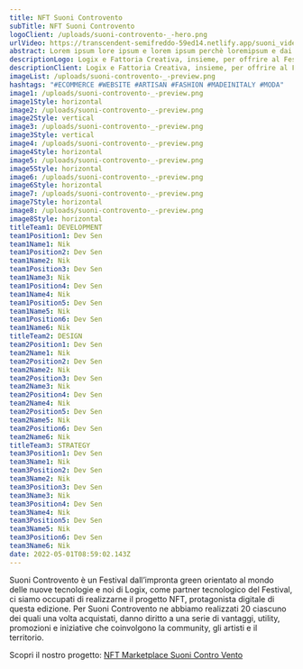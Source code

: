 ```yaml
---
title: NFT Suoni Controvento
subTitle: NFT Suoni Controvento
logoClient: /uploads/suoni-controvento-_-hero.png
urlVideo: https://transcendent-semifreddo-59ed14.netlify.app/suoni_video.mp4
abstract: Lorem ipsum lore ipsum e lorem ipsum perchè loremipsum e dai lorem ipsum
descriptionLogo: Logix e Fattoria Creativa, insieme, per offrire al Festival Suoni Controvento una nuova finestra sul mondo digital. Una collaborazione volta a permettere l’incontro tra musica, letteratura, arte e territorio umbro con uno degli asset più popolari del momento gli NFT. La novità dell’edizione ’22 si configura come un’opportunità per gli utenti di avvicinarsi al mondo del Web 3.0, per vivere il festival in un’ottica differente e offrire vantaggi e nuove modalità di partecipazione attiva a tutta la community di appassionati e curiosi.
descriptionClient: Logix e Fattoria Creativa, insieme, per offrire al Festival Suoni Controvento una nuova finestra sul mondo digital. Una collaborazione volta a permettere l’incontro tra musica, letteratura, arte e territorio umbro con uno degli asset più popolari del momento gli NFT. La novità dell’edizione ’22 si configura come un’opportunità per gli utenti di avvicinarsi al mondo del Web 3.0, per vivere il festival in un’ottica differente e offrire vantaggi e nuove modalità di  partecipazione attiva a tutta la community di appassionati e curiosi.
imageList: /uploads/suoni-controvento-_-preview.png
hashtags: "#ECOMMERCE #WEBSITE #ARTISAN #FASHION #MADEINITALY #MODA"
image1: /uploads/suoni-controvento-_-preview.png
image1Style: horizontal
image2: /uploads/suoni-controvento-_-preview.png
image2Style: vertical
image3: /uploads/suoni-controvento-_-preview.png
image3Style: vertical
image4: /uploads/suoni-controvento-_-preview.png
image4Style: horizontal
image5: /uploads/suoni-controvento-_-preview.png
image5Style: horizontal
image6: /uploads/suoni-controvento-_-preview.png
image6Style: horizontal
image7: /uploads/suoni-controvento-_-preview.png
image7Style: horizontal
image8: /uploads/suoni-controvento-_-preview.png
image8Style: horizontal
titleTeam1: DEVELOPMENT
team1Position1: Dev Sen
team1Name1: Nik
team1Position2: Dev Sen
team1Name2: Nik
team1Position3: Dev Sen
team1Name3: Nik
team1Position4: Dev Sen
team1Name4: Nik
team1Position5: Dev Sen
team1Name5: Nik
team1Position6: Dev Sen
team1Name6: Nik
titleTeam2: DESIGN
team2Position1: Dev Sen
team2Name1: Nik
team2Position2: Dev Sen
team2Name2: Nik
team2Position3: Dev Sen
team2Name3: Nik
team2Position4: Dev Sen
team2Name4: Nik
team2Position5: Dev Sen
team2Name5: Nik
team2Position6: Dev Sen
team2Name6: Nik
titleTeam3: STRATEGY
team3Position1: Dev Sen
team3Name1: Nik
team3Position2: Dev Sen
team3Name2: Nik
team3Position3: Dev Sen
team3Name3: Nik
team3Position4: Dev Sen
team3Name4: Nik
team3Position5: Dev Sen
team3Name5: Nik
team3Position6: Dev Sen
team3Name6: Nik
date: 2022-05-01T08:59:02.143Z
---
```

Suoni Controvento è un Festival dall’impronta green orientato al mondo delle nuove tecnologie e noi di Logix, come partner tecnologico del Festival, ci siamo occupati di realizzarne il progetto NFT, protagonista digitale di questa edizione. Per Suoni Controvento ne abbiamo realizzati 20 ciascuno dei quali una volta acquistati, danno diritto a una serie di vantaggi, utility, promozioni e iniziative che coinvolgono la community, gli artisti e il territorio.

Scopri il nostro progetto: 
[NFT Marketplace Suoni Contro Vento](https://nft.suonicontrovento.it/)